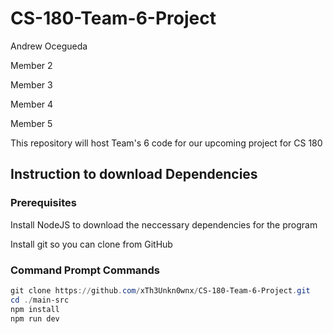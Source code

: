 # CS-180-Team-6-Project
Andrew Ocegueda

Member 2

Member 3

Member 4

Member 5

This repository will host Team's 6 code for our upcoming project for CS 180

## Instruction to download Dependencies

### Prerequisites
Install NodeJS to download the neccessary dependencies for the program

Install git so you can clone from GitHub

### Command Prompt Commands

```Powershell
git clone https://github.com/xTh3Unkn0wnx/CS-180-Team-6-Project.git 
cd ./main-src
npm install
npm run dev
```
